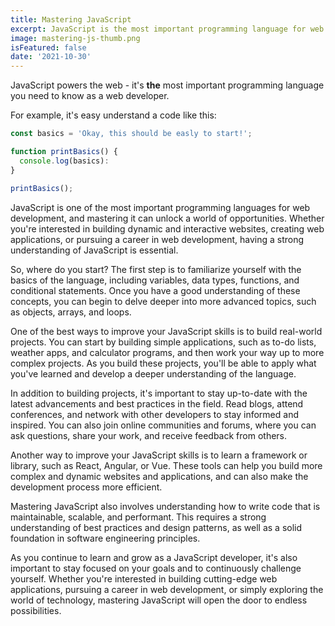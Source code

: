 ```yaml
---
title: Mastering JavaScript
excerpt: JavaScript is the most important programming language for web development. You probably don't know it well enough!
image: mastering-js-thumb.png
isFeatured: false
date: '2021-10-30'
---
```


JavaScript powers the web - it's **the** most important programming language you need to know as a web developer.

For example, it's easy understand a code like this:

```js
const basics = 'Okay, this should be easly to start!';

function printBasics() {
  console.log(basics):
}

printBasics();
```

JavaScript is one of the most important programming languages for web development, and mastering it can unlock a world of opportunities. Whether you're interested in building dynamic and interactive websites, creating web applications, or pursuing a career in web development, having a strong understanding of JavaScript is essential.

So, where do you start? The first step is to familiarize yourself with the basics of the language, including variables, data types, functions, and conditional statements. Once you have a good understanding of these concepts, you can begin to delve deeper into more advanced topics, such as objects, arrays, and loops.

One of the best ways to improve your JavaScript skills is to build real-world projects. You can start by building simple applications, such as to-do lists, weather apps, and calculator programs, and then work your way up to more complex projects. As you build these projects, you'll be able to apply what you've learned and develop a deeper understanding of the language.

In addition to building projects, it's important to stay up-to-date with the latest advancements and best practices in the field. Read blogs, attend conferences, and network with other developers to stay informed and inspired. You can also join online communities and forums, where you can ask questions, share your work, and receive feedback from others.

Another way to improve your JavaScript skills is to learn a framework or library, such as React, Angular, or Vue. These tools can help you build more complex and dynamic websites and applications, and can also make the development process more efficient.

Mastering JavaScript also involves understanding how to write code that is maintainable, scalable, and performant. This requires a strong understanding of best practices and design patterns, as well as a solid foundation in software engineering principles.

As you continue to learn and grow as a JavaScript developer, it's also important to stay focused on your goals and to continuously challenge yourself. Whether you're interested in building cutting-edge web applications, pursuing a career in web development, or simply exploring the world of technology, mastering JavaScript will open the door to endless possibilities.
